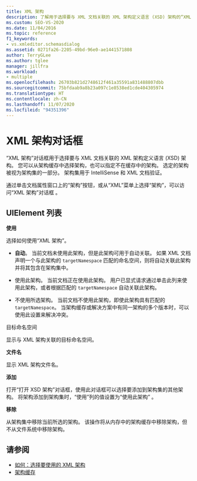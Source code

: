 ```yaml
---
title: XML 架构
description: 了解用于选择要与 XML 文档关联的 XML 架构定义语言 (XSD) 架构的“XML 架构”对话框。
ms.custom: SEO-VS-2020
ms.date: 11/04/2016
ms.topic: reference
f1_keywords:
- vs.xmleditor.schemasdialog
ms.assetid: 0271fa26-2205-49bd-96e0-ae1441571808
author: TerryGLee
ms.author: tglee
manager: jillfra
ms.workload:
- multiple
ms.openlocfilehash: 26703b821d2748612f461a35591a831488807dbb
ms.sourcegitcommit: 75bfdaab9a8b23a097c1e8538ed1cde404305974
ms.translationtype: HT
ms.contentlocale: zh-CN
ms.lasthandoff: 11/07/2020
ms.locfileid: "94351396"
---
```

# <a name="xml-schemas-dialog-box"></a>XML 架构对话框

“XML 架构”对话框用于选择要与 XML 文档关联的 XML 架构定义语言 (XSD) 架构。 您可以从架构缓存中选择架构，也可以指定不在缓存中的架构。 选定的架构被视为架构集的一部分。 架构集用于 IntelliSense 和 XML 文档验证。

通过单击文档属性窗口上的“架构”按钮，或从“XML”菜单上选择“架构”，可以访问“XML 架构”对话框   。

## <a name="uielement-list"></a>UIElement 列表

**使用**

选择如何使用“XML 架构”。

- **自动**。 当前文档未使用此架构，但是此架构可用于自动关联。 如果 XML 文档声明一个与此架构的 `targetNamespace` 匹配的命名空间，则将自动关联此架构并将其包含在架构集中。

- 使用此架构。 当前文档正在使用此架构。 用户已显式请求通过单击此列来使用此架构，或者根据匹配的 `targetNamespace` 自动关联此架构。

- 不使用所选架构。 当前文档不使用此架构，即使此架构具有匹配的 `targetNamespace`。 当架构缓存或解决方案中有同一架构的多个版本时，可以使用此设置来解决冲突。

目标命名空间

显示与 XML 架构关联的目标命名空间。

**文件名**

显示 XML 架构文件名。

**添加**

打开“打开 XSD 架构”对话框，使用此对话框可以选择要添加到架构集的其他架构。 将架构添加到架构集时，“使用”列的值设置为“使用此架构” 。

**移除**

从架构集中移除当前所选的架构。 该操作将从内存中的架构缓存中移除架构，但不从文件系统中移除架构。

## <a name="see-also"></a>请参阅

- [如何：选择要使用的 XML 架构](../xml-tools/how-to-select-the-xml-schemas-to-use.md)
- [架构缓存](../xml-tools/schema-cache.md)
